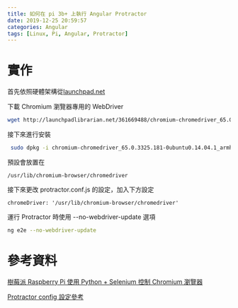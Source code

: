```yaml
---
title: 如何在 pi 3b+ 上執行 Angular Protractor
date: 2019-12-25 20:59:57
categories: Angular
tags: [Linux, Pi, Angular, Protractor]
---
```


# 實作
首先依照硬體架構從[launchpad.net](https://launchpad.net/ubuntu/trusty/+package/chromium-chromedriver)

下載 Chromium 瀏覽器專用的 WebDriver
```bash
wget http://launchpadlibrarian.net/361669488/chromium-chromedriver_65.0.3325.181-0ubuntu0.14.04.1_armhf.deb
```

<!--more-->

接下來進行安裝
```bash 
 sudo dpkg -i chromium-chromedriver_65.0.3325.181-0ubuntu0.14.04.1_armhf.deb
```

預設會放置在
```
/usr/lib/chromium-browser/chromedriver
```

接下來更改 protractor.conf.js 的設定，加入下方設定
```
chromeDriver: '/usr/lib/chromium-browser/chromedriver'
```

運行 Protractor 時使用 --no-webdriver-update 選項
```bash
ng e2e --no-webdriver-update
```

# 參考資料
[樹莓派 Raspberry Pi 使用 Python + Selenium 控制 Chromium 瀏覽器](https://blog.gtwang.org/iot/raspberry-pi/raspberry-pi-install-chromium-chrome-driver/)

[Protractor config 設定參考](https://github.com/angular/protractor/blob/master/lib/config.ts)